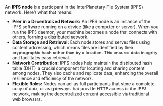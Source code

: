 An **IPFS node** is a participant in the InterPlanetary File System (IPFS) network. Here’s what that means:

- **Peer in a Decentralized Network:** An IPFS node is an instance of the IPFS software running on a device (like a computer or server). When you run the IPFS daemon, your machine becomes a node that connects with others, forming a distributed network.
- **Data Storage and Retrieval:** Each node stores and serves files using content addressing, which means files are identified by their cryptographic hash rather than by a location. This ensures data integrity and facilitates easy retrieval.
- **Network Contribution:** IPFS nodes help maintain the distributed hash table (DHT), a crucial component for locating and sharing content among nodes. They also cache and replicate data, enhancing the overall resilience and efficiency of the network.
- **Flexible Roles:** Nodes can act as full participants that store a complete copy of data, or as gateways that provide HTTP access to the IPFS network, making the decentralized content accessible via traditional web browsers.

 
